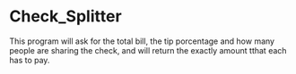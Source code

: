 # Check_Splitter
This program will ask for the total bill, the tip porcentage and how many people are sharing the check, and will return the exactly amount tthat each has to pay.
